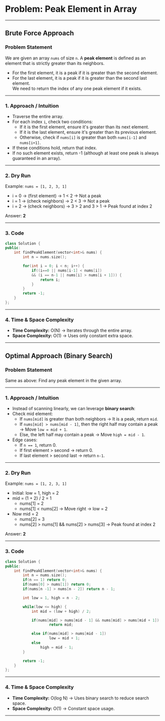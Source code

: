 # Problem: Peak Element in Array

---

## Brute Force Approach

### Problem Statement
We are given an array `nums` of size `n`. A **peak element** is defined as an element that is strictly greater than its neighbors. 
- For the first element, it is a peak if it is greater than the second element.  
- For the last element, it is a peak if it is greater than the second last element.  
We need to return the index of any one peak element if it exists.

---

### 1. Approach / Intuition
- Traverse the entire array.  
- For each index `i`, check two conditions:  
  - If it is the first element, ensure it's greater than its next element.  
  - If it is the last element, ensure it's greater than its previous element.  
  - Otherwise, check if `nums[i]` is greater than both `nums[i-1]` and `nums[i+1]`.  
- If these conditions hold, return that index.  
- If no such element exists, return -1 (although at least one peak is always guaranteed in an array).

---

### 2. Dry Run

Example: `nums = [1, 2, 3, 1]`  

- i = 0 → (first element) → 1 < 2 → Not a peak  
- i = 1 → (check neighbors) → 2 < 3 → Not a peak  
- i = 2 → (check neighbors) → 3 > 2 and 3 > 1 → Peak found at index 2  

Answer: **2**

---

### 3. Code

```cpp
class Solution {
public:
    int findPeakElement(vector<int>& nums) {
        int n = nums.size();

        for(int i = 0; i < n; i++) {
            if((i==0 || nums[i-1] < nums[i]) 
            && (i == n-1 || nums[i] > nums[i + 1])) {
                return i;
            }
        }
        return -1;
    }
};
```

---

### 4. Time & Space Complexity
- **Time Complexity:** O(N) → Iterates through the entire array.  
- **Space Complexity:** O(1) → Uses only constant extra space.  

---

## Optimal Approach (Binary Search)

### Problem Statement
Same as above: Find any peak element in the given array.

---

### 1. Approach / Intuition
- Instead of scanning linearly, we can leverage **binary search**:  
- Check mid element:
  - If `nums[mid]` is greater than both neighbors → It is a peak, return `mid`.  
  - If `nums[mid] > nums[mid - 1]`, then the right half may contain a peak → Move `low = mid + 1`.  
  - Else, the left half may contain a peak → Move `high = mid - 1`.  
- Edge cases:  
  - If `n == 1`, return 0.  
  - If first element > second → return 0.  
  - If last element > second last → return `n-1`.  

---

### 2. Dry Run

Example: `nums = [1, 2, 3, 1]`  

- Initial: low = 1, high = 2  
- mid = (1 + 2) / 2 = 1  
  - nums[1] = 2  
  - nums[1] < nums[2] → Move right → low = 2  
- Now mid = 2  
  - nums[2] = 3  
  - nums[2] > nums[1] && nums[2] > nums[3] → Peak found at index 2  

Answer: **2**

---

### 3. Code

```cpp
class Solution {
public:
    int findPeakElement(vector<int>& nums) {
        int n = nums.size();
        if(n == 1) return 0;
        if(nums[0] > nums[1]) return 0;
        if(nums[n -1] > nums[n - 2]) return n - 1;

        int low = 1, high = n - 2;

        while(low <= high) {
            int mid = (low + high) / 2;

            if(nums[mid] > nums[mid - 1] && nums[mid] > nums[mid + 1]) 
                    return mid;

            else if(nums[mid] > nums[mid - 1]) 
                    low = mid + 1;
            else 
                high = mid - 1;
        }

        return -1;
    }
};
```

---

### 4. Time & Space Complexity
- **Time Complexity:** O(log N) → Uses binary search to reduce search space.  
- **Space Complexity:** O(1) → Constant space usage.  

---
